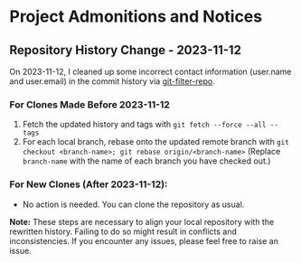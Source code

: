 # Project Admonitions and Notices

## Repository History Change - 2023-11-12

On 2023-11-12, I cleaned up some incorrect contact information (user.name and user.email) in the commit history via [git-filter-repo](https://github.com/newren/git-filter-repo).

### For Clones Made Before 2023-11-12
1. Fetch the updated history and tags with `git fetch --force --all --tags`
2. For each local branch, rebase onto the updated remote branch with `git checkout <branch-name>; git rebase origin/<branch-name>` (Replace `branch-name` with the name of each branch you have checked out.)

### For New Clones (After 2023-11-12):
- No action is needed.  You can clone the repository as usual.

**Note:** These steps are necessary to align your local repository with the rewritten history. Failing to do so might result in conflicts and inconsistencies. If you encounter any issues, please feel free to raise an issue.
